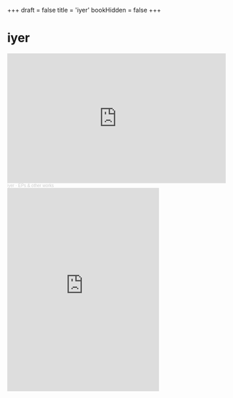 +++
draft = false
title = 'iyer'
bookHidden = false
+++

# iyer

<iframe width="100%" height="300" scrolling="no" frameborder="no" allow="autoplay" src="https://w.soundcloud.com/player/?url=https%3A//api.soundcloud.com/playlists/237418393&color=%23ff5500&auto_play=false&hide_related=false&show_comments=true&show_user=true&show_reposts=false&show_teaser=true&visual=true"></iframe>

<div style="font-size: 10px; color: #cccccc; line-break: anywhere; word-break: normal; overflow: hidden; white-space: nowrap; text-overflow: ellipsis; font-family: Interstate, Lucida Grande, Lucida Sans Unicode, Lucida Sans, Garuda, Verdana, Tahoma, sans-serif; font-weight: 100;">
  <a href="https://soundcloud.com/iyer" title="iyer" target="_blank" style="color: #cccccc; text-decoration: none;">iyer</a> · 
  <a href="https://soundcloud.com/iyer/sets/alternate-soundcloud" title="EPs &amp; other works" target="_blank" style="color: #cccccc; text-decoration: none;">EPs &amp; other works</a>
</div>

<iframe style="border: 0; width: 350px; height: 470px;" src="https://bandcamp.com/EmbeddedPlayer/album=197258095/size=large/bgcol=ffffff/linkcol=f171a2/tracklist=false/transparent=true/" seamless>
  <a href="https://iyer.bandcamp.com/album/farewell">farewell by iyer</a>
</iframe>